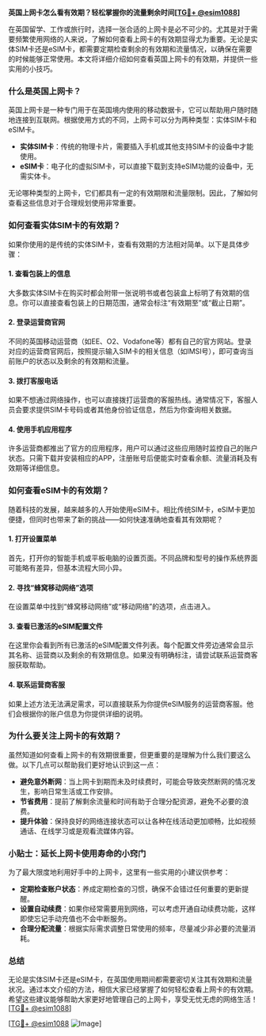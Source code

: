 **英国上网卡怎么看有效期？轻松掌握你的流量剩余时间[[TG💪+ @esim1088](https://t.me/s/esim1088)]**

在英国留学、工作或旅行时，选择一张合适的上网卡是必不可少的。尤其是对于需要频繁使用网络的人来说，了解如何查看上网卡的有效期显得尤为重要。无论是实体SIM卡还是eSIM卡，都需要定期检查剩余的有效期和流量情况，以确保在需要的时候能够正常使用。本文将详细介绍如何查看英国上网卡的有效期，并提供一些实用的小技巧。

### **什么是英国上网卡？**
英国上网卡是一种专门用于在英国境内使用的移动数据卡，它可以帮助用户随时随地连接到互联网。根据使用方式的不同，上网卡可以分为两种类型：实体SIM卡和eSIM卡。

- **实体SIM卡**：传统的物理卡片，需要插入手机或其他支持SIM卡的设备中才能使用。
- **eSIM卡**：电子化的虚拟SIM卡，可以直接下载到支持eSIM功能的设备中，无需实体卡。

无论哪种类型的上网卡，它们都具有一定的有效期限和流量限制。因此，了解如何查看这些信息对于合理规划使用非常重要。

### **如何查看实体SIM卡的有效期？**
如果你使用的是传统的实体SIM卡，查看有效期的方法相对简单。以下是具体步骤：

#### **1. 查看包装上的信息**
大多数实体SIM卡在购买时都会附带一张说明书或者包装盒上标明了有效期的信息。你可以直接查看包装上的日期范围，通常会标注“有效期至”或“截止日期”。

#### **2. 登录运营商官网**
不同的英国移动运营商（如EE、O2、Vodafone等）都有自己的官方网站。登录对应的运营商官网后，按照提示输入SIM卡的相关信息（如IMSI号），即可查询当前账户的状态以及剩余的有效期和流量。

#### **3. 拨打客服电话**
如果不想通过网络操作，也可以直接拨打运营商的客服热线。通常情况下，客服人员会要求提供SIM卡号码或者其他身份验证信息，然后为你查询相关数据。

#### **4. 使用手机应用程序**
许多运营商都推出了官方的应用程序，用户可以通过这些应用随时监控自己的账户状态。只需下载并安装相应的APP，注册账号后便能实时查看余额、流量消耗及有效期等详细信息。

### **如何查看eSIM卡的有效期？**
随着科技的发展，越来越多的人开始使用eSIM卡。相比传统SIM卡，eSIM卡更加便捷，但同时也带来了新的挑战——如何快速准确地查看其有效期呢？

#### **1. 打开设置菜单**
首先，打开你的智能手机或平板电脑的设置页面。不同品牌和型号的操作系统界面可能略有差异，但基本流程大同小异。

#### **2. 寻找“蜂窝移动网络”选项**
在设置菜单中找到“蜂窝移动网络”或“移动网络”的选项，点击进入。

#### **3. 查看已激活的eSIM配置文件**
在这里你会看到所有已激活的eSIM配置文件列表。每个配置文件旁边通常会显示其名称、运营商以及剩余的有效期信息。如果没有明确标注，请尝试联系运营商客服获取帮助。

#### **4. 联系运营商客服**
如果上述方法无法满足需求，可以直接联系为你提供eSIM服务的运营商客服。他们会根据你的账户信息为你提供详细的说明。

### **为什么要关注上网卡的有效期？**
虽然知道如何查看上网卡的有效期很重要，但更重要的是理解为什么我们要这么做。以下几点可以帮助我们更好地认识到这一点：

- **避免意外断网**：当上网卡到期而未及时续费时，可能会导致突然断网的情况发生，影响日常生活或工作安排。
- **节省费用**：提前了解剩余流量和时间有助于合理分配资源，避免不必要的浪费。
- **提升体验**：保持良好的网络连接状态可以让各种在线活动更加顺畅，比如视频通话、在线学习或是观看流媒体内容。

### **小贴士：延长上网卡使用寿命的小窍门**
为了最大限度地利用好手中的上网卡，这里有一些实用的小建议供参考：

- **定期检查账户状态**：养成定期检查的习惯，确保不会错过任何重要的更新提醒。
- **设置自动续费**：如果你经常需要用到网络，可以考虑开通自动续费功能，这样即使忘记手动充值也不会中断服务。
- **合理分配流量**：根据实际需求调整日常使用的频率，尽量减少非必要的流量消耗。

### **总结**
无论是实体SIM卡还是eSIM卡，在英国使用期间都需要密切关注其有效期和流量状况。通过本文介绍的方法，相信大家已经掌握了如何轻松查看上网卡的有效期。希望这些建议能够帮助大家更好地管理自己的上网卡，享受无忧无虑的网络生活！[[TG💪+ @esim1088](https://t.me/s/esim1088)]

[[TG💪+ @esim1088](https://t.me/s/esim1088) ![Image](https://i.postimg.cc/4NQfJmqS/Snipaste-2025-05-13-00-14-12.png)]